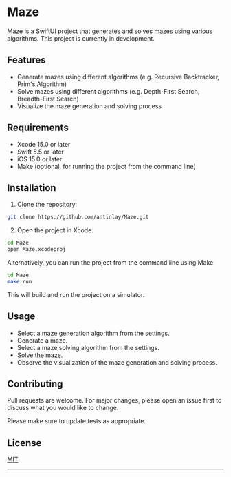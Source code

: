 # Maze

Maze is a SwiftUI project that generates and solves mazes using various algorithms. This project is currently in development.

## Features

- Generate mazes using different algorithms (e.g. Recursive Backtracker, Prim's Algorithm)
- Solve mazes using different algorithms (e.g. Depth-First Search, Breadth-First Search)
- Visualize the maze generation and solving process

## Requirements

- Xcode 15.0 or later
- Swift 5.5 or later
- iOS 15.0 or later
- Make (optional, for running the project from the command line)

## Installation

1. Clone the repository:

```bash
git clone https://github.com/antinlay/Maze.git
```

2. Open the project in Xcode:

```bash
cd Maze
open Maze.xcodeproj
```

Alternatively, you can run the project from the command line using Make:

```bash
cd Maze
make run
```

This will build and run the project on a simulator.

## Usage

- Select a maze generation algorithm from the settings.
- Generate a maze.
- Select a maze solving algorithm from the settings.
- Solve the maze.
- Observe the visualization of the maze generation and solving process.

## Contributing

Pull requests are welcome. For major changes, please open an issue first to discuss what you would like to change.

Please make sure to update tests as appropriate.

## License

[MIT](https://choosealicense.com/licenses/mit/)

---
